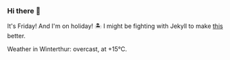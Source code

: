 ### Hi there :wave:

It's Friday! And I'm on holiday! :desert_island: I might be fighting with Jekyll to make [this](https://swissclubto.github.io) better.

Weather in Winterthur: overcast, at +15°C.
